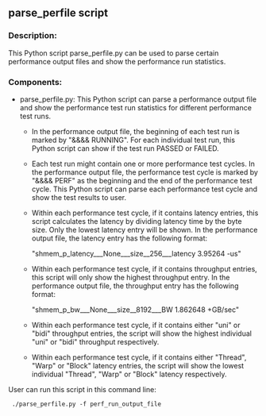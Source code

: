 ## parse_perfile script

### Description:
This Python script parse_perfile.py can be used to parse certain performance output files and show the performance run statistics. 

### Components:
- parse_perfile.py: This Python script can parse a performance output file and show the performance test run statistics for different performance test runs.
  - In the performance output file, the beginning of each test run is marked by "&&&& RUNNING". For each individual test run, this Python script can show if the test run PASSED or FAILED.
  - Each test run might contain one or more performance test cycles. In the performance output file, the performance test cycle is marked by "&&&& PERF" as the beginning and the end of the performance test cycle. This Python script can parse each performance test cycle and show the test results to user.
  - Within each performance test cycle, if it contains latency entries, this script calculates the latency by dividing latency time by the byte size. Only the lowest latency entry will be shown. In the performance output file, the latency entry has the following format:

    "shmem_p_latency___None___size__256___latency 3.95264 -us"

  - Within each performance test cycle, if it contains throughput entries, this script will only show the highest throughput entry. In the performance output file, the throughput entry has the following format:
    
    "shmem_p_bw___None___size__8192___BW 1.862648 +GB/sec"
    
  - Within each performance test cycle, if it contains either "uni" or "bidi" throughput entries, the script will show the highest individual "uni" or "bidi" throughput respectively.
  - Within each performance test cycle, if it contains either "Thread", "Warp" or "Block" latency entries, the script will show the lowest individual "Thread", "Warp" or "Block" latency respectively.

User can run this script in this command line:

``` ./parse_perfile.py -f perf_run_output_file```
